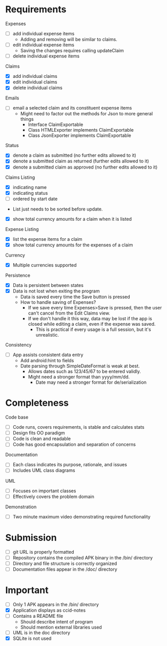 Requirements
============
Expenses
- [ ] add individual expense items
  * Adding and removing will be similar to claims.
- [ ] edit individual expense items
  * Saving the changes requires calling updateClaim
- [ ] delete individual expense items

Claims
- [X] add individual claims
- [X] edit individual claims
- [X] delete individual claims

Emails
- [ ] email a selected claim and its constituent expense items
  * Might need to factor out the methods for Json to more general things
    * Interface ClaimExportable
    * Class HTMLExporter implements ClaimExportable
    * Class JsonExporter implements ClaimExportable

Status
- [X] denote a claim as submitted (no further edits allowed to it)
- [X] denote a submitted claim as returned (further edits allowed to it)
- [X] denote a submitted claim as approved (no further edits allowed to it)

Claims Listing
- [X]   indicating name
- [X]   indicating status
- [ ]   ordered by start date
  * List just needs to be sorted before update.
- [X]   show total currency amounts for a claim when it is listed

Expense Listing
- [X] list the expense items for a claim
- [X] show total currency amounts for the expenses of a claim

Currency
- [X] Multiple currencies supported

Persistence
- [X] Data is persistent between states
- [X] Data is not lost when exiting the program
  * Data is saved every time the Save button is pressed
  * How to handle saving of Expenses?
    * If we save every time Expenses>Save is pressed, then the user can't cancel from the Edit Claims view.
    * If we don't handle it this way, data may be lost if the app is closed while editing a claim, even if the expense was saved.
      * This is practical if every usage is a full session, but it's unrealistic.

Consistency
- [ ] App assists consistent data entry
  * Add android:hint to fields
  * Date parsing through SimpleDateFormat is weak at best.
    * Allows dates such as 123/45/67 to be entered validly.
    * Might need a stronger format than yyyy/mm/dd.
      * Date may need a stronger format for de/serialization

Completeness
============
Code base
- [ ] Code runs, covers requirements, is stable and calculates stats
- [ ] Design fits OO paradigm
- [ ] Code is clean and readable
- [ ] Code has good encapsulation and separation of concerns

Documentation
- [ ] Each class indicates its purpose, rationale, and issues
- [ ] Includes UML class diagrams

UML
- [ ] Focuses on important classes
- [ ] Effectively covers the problem domain

Demonstration
- [ ] Two minute maximum video demonstrating required functionality

Submission
==========
- [ ] git URL is properly formatted
- [ ] Repository contains the compiled APK binary in the /bin/ directory
- [ ] Directory and file structure is correctly organized
- [ ] Documentation files appear in the /doc/ directory

Important
=========
- [ ] Only 1 APK appears in the /bin/ directory
- [X] Application displays as ccid-notes
- [ ] Contains a README file
  * Should describe intent of program
  * Should mention external libraries used
- [ ] UML is in the doc directory
- [X] SQLite is not used
